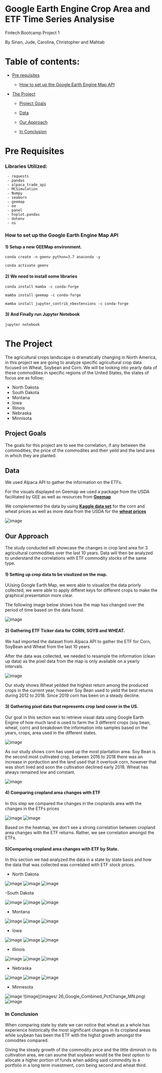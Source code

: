 # Google Earth Engine Crop Area and ETF Time Series Analysise

Fintech Bootcamp Project 1

 By Sinan, Jude, Carolina, Christopher and Mahtab


# Table of contents:

- [Pre requisites](#pre-requisites)
    - [How to set up the Google Earth Engine Map API](#how-to-set-up-the-google-earth-engine-map-api)

- [The Project ](#the-project)
	- [Project Goals](#project-goals)

    - [Data](#data)

	- [Our Approach](#our-approach)	
	- [In Conclusion](#in-conclusion)
	

# Pre Requisites

### Libraries Utilized:

```shell
 - requests
 - pandas
 - alpaca_trade_api
 - MCSimulation
 - Numpy
 - seaborn
 - geemap
 - ee 
 - panel 
 - hvplot.pandas
 - dotenv
 - os
```

### How to set up the Google Earth Engine Map API

#### 1) Setup a new GEEMap environment.

```shell
conda create -n geenv python=3.7 anaconda -y

conda activate geenv

```
#### 2) We need to install some libraries

```shell
conda install mamba -c conda-forge

mamba install geemap -c conda-forge

mamba install jupyter_contrib_nbextensions -c conda-forge

```

#### 3) And Finally run Jupyter Notebook

```shell
jupyter notebook
```

# The Project 
The agricultural crops landscape is dramatically changing in North America, in this project we are going to analyze specific agricultural crop data focused on Wheat, Soybean and Corn.
 We will be looking into yearly data of these commodities in specific regions of the United States, the states of focus are as follow;
 - North Dakota
 - South Dakota
 - Montana 
 - Iowa 
 - Illinois
 - Nebraska 
 - Minnisota



## Project Goals

The goals for this project are to see the correlation, if any between the commodities, the price of the commodites and their yeild and the land area in which they are planted.

## Data

We used Alpaca API to gather the information on the ETFs. 

For the visuals displayed on  Geemap we used a package from the USDA facilitated by GEE as well as resources from [**Geemap**](https://geemap.org)

We complemented the data by using [**Kaggle data set**](https://www.kaggle.com/ainslie/usda-wasde-monthly-corn-soybean-projections)
for the corn and wheat prices as well as more data from the USDA  for the [**wheat  prices**](https://www.ers.usda.gov/data-products/wheat-data/) 


![image](images/Data_sources.png)
                                                                                                                                                   

## Our Approach

The study conducted will showcase the changes in crop land area for 3 agricultural commodities over the last 10 years. Data will then be analyzed to understand the correlations with ETF commodity stocks of the same type.

#### 1) Setting up crop data to be visulized on the map.

UUsing Google Earth Map, we were able to visualize the data priorly collected, we were able to apply differet keys for different crops to make the graphical presentation more clear.

The following image below shows how the map has changed over the period of time based on the data found.

![image](images/1_Google_Map.png)

#### 2) Gathering ETF Ticker data for CORN, SOYB and WHEAT.

We had imported the dataset from Alpaca API to gather the ETF for Corn, SoyBean and Wheat from the last 10 years. 

After the data was collected, we needed to resample the information (clean up data) as the pixel data from the map is only available on a yearly intervals.

![image](images/2_Google_PctChange.png)

Our study shows Wheat yeilded the highest return among the produced crops in the current year, however Soy Bean used to yeild the best returns during 2012 to 2018. Since 2019 corn has been on a steady decline. 

#### 3) Gathering pixel data that represents crop land cover in the US.

Our goal in this section was to retrieve visual data using Google Earth Engine of how much land is used to farm the 3 different crops (soy bean, wheat, corn) and breakdown the information into samples based on the years, crops, area used in the different states.


![image](images/3_Google_CropArea.png)

As our study shows corn has used up the most plantation area. Soy Bean is the second most cultivated crop, between 2016 to 2018 there was an increase in porduction and the land used that it overtook corn, however that was short lived and soon the cultivation declined early 2018. Wheat has always remained low and constant.

![image](images/4_Google_CropArea_PctChange.png)

#### 4) Comparing cropland area changes with ETF 

In this step we compared the changes in the croplands area with the changes in the ETFs prices

![image](images/5_Google_Combined_PctChange.png)
![image](images/6_Google_Combined_Correlation.png)

Based on the heatmap, we don’t see a strong correlation between cropland area changes with the ETF returns. Rather, we see correlation amongst the ETFs.

#### 5)Comparing cropland area changes with ETF by State.

In this section we had analyzed the data in a state by state basis and how the data that was collected was correlated with ETF stock prices. 

- North Dakota

![image](images/7_Google_CropArea_ND.png)
![image](images/8_Google_Combined_PctChange_ND.png)
![image](images/9_Google_Combined_Correlation_ND.png)

-South Dakota

![image](images/10_Google_CropArea_SD.png)
![image](images/11_Google_Combined_PctChange_SD.png)
![image](images/12_Google_Combined_Correlation_SD.png)

- Montana

![image](images/13_Google_CropArea_MT.png)
![image](images/14_Google_Combined_PctChange_MT.png)
![image](images/15_Google_Combined_Correlation_MT.png)

- Iowa

![image](images/16_Google_CropArea_IA.png)
![image](images/17_Google_Combined_PctChange_IA.png)
![image](images/18_Google_Combined_Correlation_IA.png)

- Illinois

![image](images/19_Google_CropArea_IL.png)
![image](images/20_Google_Combined_PctChange_IL.png)
![image](images/21_Google_Combined_Correlation_IL.png)

- Nebraska

![image](images/22_Google_CropArea_NE.png)
![image](images/23_Google_Combined_PctChange_NE.png)
![image](images/24_Google_Combined_Correlation_NE.png)

- Minnesota

![image](images/25_Google_CropArea_MN.png)
![image](images/                                                                                        26_Google_Combined_PctChange_MN.png)
![image](images/27_Google_Combined_Correlation_MN.png)


### In Conclusion

When comparing state by state we can notice that wheat as a whole has experience historically the most significant changes in its cropland  areas while soybean has been the ETF with the highst growth amongst the comodites compared.

Giving the steady growth of the commodity price and the little diminish in its cultivation area, we can asume that soybean would be the best option to allocate a higher portion of funds when adding said commodity to a portfolio in a long term investment, corn being second and wheat third. 